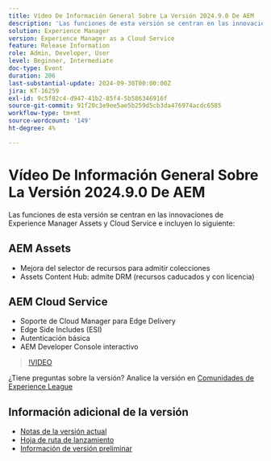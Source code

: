 ```yaml
---
title: Vídeo De Información General Sobre La Versión 2024.9.0 De AEM
description: 'Las funciones de esta versión se centran en las innovaciones de Experience Manager Assets y Cloud Service e incluyen las siguientes:AEM Assets: Mejora del selector de recursos para admitir colecciones​ Assets Content Hub: compatibilidad con DRM (recursos caducados y con licencia) AEM Cloud Service: compatibilidad con Cloud Manager para Edge Delivery​ Edge Side Includes (ESI)​ Autenticación básica​ Interactive AEM Developer Console'
solution: Experience Manager
version: Experience Manager as a Cloud Service
feature: Release Information
role: Admin, Developer, User
level: Beginner, Intermediate
doc-type: Event
duration: 206
last-substantial-update: 2024-09-30T00:00:00Z
jira: KT-16259
exl-id: 9c5f82c4-d947-41b2-85f4-5b586346916f
source-git-commit: 91f20c3e9ee5ae5b259d5cb3da476974acdc6585
workflow-type: tm+mt
source-wordcount: '149'
ht-degree: 4%

---
```


# Vídeo De Información General Sobre La Versión 2024.9.0 De AEM

Las funciones de esta versión se centran en las innovaciones de Experience Manager Assets y Cloud Service e incluyen lo siguiente:

## AEM Assets

* Mejora del selector de recursos para admitir colecciones&#x200B;
* Assets Content Hub: admite DRM (recursos caducados y con licencia)&#x200B;

## AEM Cloud Service

* Soporte de Cloud Manager para Edge Delivery&#x200B;
* Edge Side Includes (ESI)&#x200B;
* Autenticación básica&#x200B;
* AEM Developer Console interactivo

>[!VIDEO](https://video.tv.adobe.com/v/3434847/?learn=on)

¿Tiene preguntas sobre la versión?  Analice la versión en [Comunidades de Experience League](https://adobe.ly/4eqofkS)

## Información adicional de la versión

* [Notas de la versión actual](https://experienceleague.adobe.com/docs/experience-manager-cloud-service/content/release-notes/home.html?lang=es)
* [Hoja de ruta de lanzamiento](https://experienceleague.adobe.com/docs/experience-manager-release-information/aem-release-updates/update-releases-roadmap.html?lang=es)
* [Información de versión preliminar](https://experienceleague.adobe.com/docs/experience-manager-cloud-service/content/release-notes/prerelease.html)
